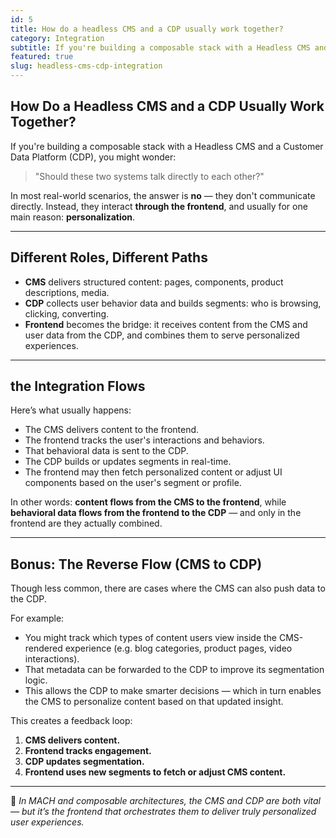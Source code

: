 ```yaml
---
id: 5
title: How do a headless CMS and a CDP usually work together?
category: Integration
subtitle: If you're building a composable stack with a Headless CMS and a Customer Data Platform
featured: true
slug: headless-cms-cdp-integration
---
```


## How Do a Headless CMS and a CDP Usually Work Together?

If you're building a composable stack with a Headless CMS and a Customer Data Platform (CDP), you might wonder:

> "Should these two systems talk directly to each other?"

In most real-world scenarios, the answer is **no** — they don't communicate directly. Instead, they interact **through the frontend**, and usually for one main reason: **personalization**.

---

## Different Roles, Different Paths

- **CMS** delivers structured content: pages, components, product descriptions, media.
- **CDP** collects user behavior data and builds segments: who is browsing, clicking, converting.
- **Frontend** becomes the bridge: it receives content from the CMS and user data from the CDP, and combines them to serve personalized experiences.

---

## the Integration Flows

Here’s what usually happens:
- The CMS delivers content to the frontend.
- The frontend tracks the user's interactions and behaviors.
- That behavioral data is sent to the CDP.
- The CDP builds or updates segments in real-time.
- The frontend may then fetch personalized content or adjust UI components based on the user's segment or profile.

In other words: **content flows from the CMS to the frontend**, while **behavioral data flows from the frontend to the CDP** — and only in the frontend are they actually combined.

---

## Bonus: The Reverse Flow (CMS to CDP)

Though less common, there are cases where the CMS can also push data to the CDP.

For example:
- You might track which types of content users view inside the CMS-rendered experience (e.g. blog categories, product pages, video interactions).
- That metadata can be forwarded to the CDP to improve its segmentation logic.
- This allows the CDP to make smarter decisions — which in turn enables the CMS to personalize content based on that updated insight.

This creates a feedback loop:
1. **CMS delivers content.**
2. **Frontend tracks engagement.**
3. **CDP updates segmentation.**
4. **Frontend uses new segments to fetch or adjust CMS content.**

---

📌 *In MACH and composable architectures, the CMS and CDP are both vital — but it’s the frontend that orchestrates them to deliver truly personalized user experiences.*
